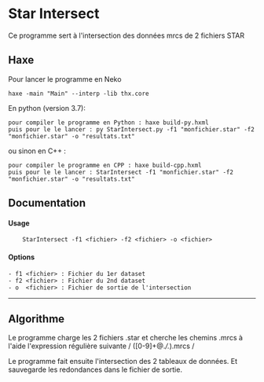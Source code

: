 # Star Intersect

Ce programme sert à l'intersection des données mrcs de 2 fichiers STAR 

## Haxe

Pour lancer le programme en Neko

	haxe -main "Main" --interp -lib thx.core

En python (version 3.7):

	pour compiler le programme en Python : haxe build-py.hxml
	puis pour le le lancer : py StarIntersect.py -f1 "monfichier.star" -f2 "monfichier.star" -o "resultats.txt"

ou sinon en C++ :

	pour compiler le programme en CPP : haxe build-cpp.hxml
	puis pour le le lancer : StarIntersect -f1 "monfichier.star" -f2 "monfichier.star" -o "resultats.txt"
	
## Documentation

####	Usage
```
	StarIntersect -f1 <fichier> -f2 <fichier> -o <fichier>
```
####	Options
```
- f1 <fichier> : Fichier du 1er dataset
- f2 <fichier> : Fichier du 2nd dataset
- o  <fichier> : Fichier de sortie de l'intersection
```
------------------------------

## Algorithme

Le programme charge les 2 fichiers .star et cherche les chemins .mrcs
à l'aide l'expression régulière suivante / ([0-9]+@.*\/.*)\.mrcs /

Le programme fait ensuite l'intersection des 2 tableaux de données.
Et sauvegarde les redondances dans le fichier de sortie.


	